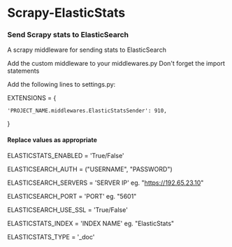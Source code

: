 # Scrapy-ElasticStats
### Send Scrapy stats to ElasticSearch

A scrapy middleware for sending stats to ElasticSearch

Add the custom middleware to your middlewares.py
Don't forget the import statements

Add the following lines to settings.py:

EXTENSIONS = {

    'PROJECT_NAME.middlewares.ElasticStatsSender': 910,
    
}

#### Replace values as appropriate

ELASTICSTATS_ENABLED = 'True/False'

ELASTICSEARCH_AUTH = ("USERNAME", "PASSWORD")

ELASTICSEARCH_SERVERS = 'SERVER IP'     eg. "https://192.65.23.10"

ELASTICSEARCH_PORT = 'PORT'             eg. "5601"

ELASTICSEARCH_USE_SSL = 'True/False'

ELASTICSTATS_INDEX = 'INDEX NAME'       eg. "ElasticStats"

ELASTICSTATS_TYPE = '_doc'
